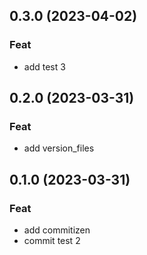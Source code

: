 ## 0.3.0 (2023-04-02)

### Feat

- add test 3

## 0.2.0 (2023-03-31)

### Feat

- add version_files

## 0.1.0 (2023-03-31)

### Feat

- add commitizen
- commit test 2
